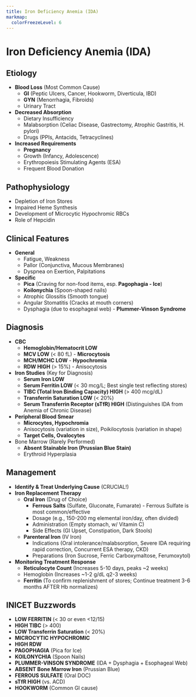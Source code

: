 ```yaml
---
title: Iron Deficiency Anemia (IDA)
markmap:
  colorFreezeLevel: 6
---
```


# Iron Deficiency Anemia (IDA)

## Etiology
- **Blood Loss** (Most Common Cause)
  - **GI** (Peptic Ulcers, Cancer, Hookworm, Diverticula, IBD)
  - **GYN** (Menorrhagia, Fibroids)
  - Urinary Tract
- **Decreased Absorption**
  - Dietary Insufficiency
  - Malabsorption (Celiac Disease, Gastrectomy, Atrophic Gastritis, H. pylori)
  - Drugs (PPIs, Antacids, Tetracyclines)
- **Increased Requirements**
  - **Pregnancy**
  - Growth (Infancy, Adolescence)
  - Erythropoiesis Stimulating Agents (ESA)
  - Frequent Blood Donation

## Pathophysiology
- Depletion of Iron Stores
- Impaired Heme Synthesis
- Development of Microcytic Hypochromic RBCs
- Role of Hepcidin

## Clinical Features
- **General**
  - Fatigue, Weakness
  - Pallor (Conjunctiva, Mucous Membranes)
  - Dyspnea on Exertion, Palpitations
- **Specific**
  - **Pica** (Craving for non-food items, esp. **Pagophagia - Ice**)
  - **Koilonychia** (Spoon-shaped nails)
  - Atrophic Glossitis (Smooth tongue)
  - Angular Stomatitis (Cracks at mouth corners)
  - Dysphagia (due to esophageal web) - **Plummer-Vinson Syndrome**

## Diagnosis
- **CBC**
  - **Hemoglobin/Hematocrit LOW**
  - **MCV LOW** (< 80 fL) - **Microcytosis**
  - **MCH/MCHC LOW** - **Hypochromia**
  - **RDW HIGH** (> 15%) - Anisocytosis
- **Iron Studies** (Key for Diagnosis)
  - **Serum Iron LOW**
  - **Serum Ferritin LOW** (< 30 mcg/L; Best single test reflecting stores)
  - **TIBC (Total Iron Binding Capacity) HIGH** (> 400 mcg/dL)
  - **Transferrin Saturation LOW** (< 20%)
  - **Serum Transferrin Receptor (sTfR) HIGH** (Distinguishes IDA from Anemia of Chronic Disease)
- **Peripheral Blood Smear**
  - **Microcytes, Hypochromia**
  - Anisocytosis (variation in size), Poikilocytosis (variation in shape)
  - **Target Cells, Ovalocytes**
- Bone Marrow (Rarely Performed)
  - **Absent Stainable Iron (Prussian Blue Stain)**
  - Erythroid Hyperplasia

## Management
- **Identify & Treat Underlying Cause** (CRUCIAL!)
- **Iron Replacement Therapy**
  - **Oral Iron** (Drug of Choice)
    - **Ferrous Salts** (Sulfate, Gluconate, Fumarate) - Ferrous Sulfate is most common/effective
    - Dosage (e.g., 150-200 mg elemental iron/day, often divided)
    - Administration (Empty stomach, w/ Vitamin C)
    - Side Effects (GI Upset, Constipation, Dark Stools)
  - **Parenteral Iron** (IV Iron)
    - Indications (Oral intolerance/malabsorption, Severe IDA requiring rapid correction, Concurrent ESA therapy, CKD)
    - Preparations (Iron Sucrose, Ferric Carboxymaltose, Ferumoxytol)
- **Monitoring Treatment Response**
  - **Reticulocyte Count** (Increases 5-10 days, peaks ~2 weeks)
  - Hemoglobin (Increases ~1-2 g/dL q2-3 weeks)
  - **Ferritin** (To confirm replenishment of stores; Continue treatment 3-6 months AFTER Hb normalizes)

## INICET Buzzwords
- **LOW FERRITIN** (< 30 or even <12/15)
- **HIGH TIBC** (> 400)
- **LOW Transferrin Saturation** (< 20%)
- **MICROCYTIC HYPOCHROMIC**
- **HIGH RDW**
- **PAGOPHAGIA** (Pica for Ice)
- **KOILONYCHIA** (Spoon Nails)
- **PLUMMER-VINSON SYNDROME** (IDA + Dysphagia + Esophageal Web)
- **ABSENT Bone Marrow Iron** (Prussian Blue)
- **FERROUS SULFATE** (Oral DOC)
- **sTfR HIGH** (vs. ACD)
- **HOOKWORM** (Common GI cause)


